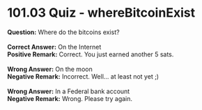 # 101.03 Quiz - whereBitcoinExist

**Question:** Where do the bitcoins exist?\
\
**Correct Answer:** On the Internet\
**Positive Remark:** Correct. You just earned another 5 sats.\
\
**Wrong Answer:** On the moon\
**Negative Remark:** Incorrect. Well… at least not yet ;)\
\
**Wrong Answer:** In a Federal bank account\
**Negative Remark:** Wrong. Please try again.
